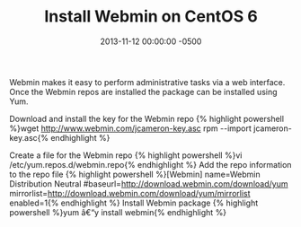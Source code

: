 ﻿---
layout: post
title:  Install Webmin on CentOS 6
date:   2013-11-12 00:00:00 -0500
categories: IT
---






Webmin makes it easy to perform administrative tasks via a web interface. Once the Webmin repos are installed the package can be installed using Yum.

Download and install the key for the Webmin repo
{% highlight powershell %}wget http://www.webmin.com/jcameron-key.asc
rpm --import jcameron-key.asc{% endhighlight %}

Create a file for the Webmin repo
{% highlight powershell %}vi /etc/yum.repos.d/webmin.repo{% endhighlight %}
Add the repo information to the repo file
{% highlight powershell %}[Webmin] name=Webmin Distribution Neutral
#baseurl=http://download.webmin.com/download/yum
mirrorlist=http://download.webmin.com/download/yum/mirrorlist
enabled=1{% endhighlight %}
Install Webmin package
{% highlight powershell %}yum â€“y install webmin{% endhighlight %}


